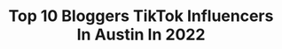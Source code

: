 ---
title: Top 10 Bloggers TikTok Influencers In Austin In 2022
description: >-
  Find top bloggers TikTok influencers in Austin in 2022. Most popular hashtags: #fyp #atx #texas #dogsoftiktok.
platform: TikTok
hits: 6
text_top: Discover the most popular TikTok accounts on inBeat.
text_bottom: Our database holds 6 TikTok influencers like this in Austin, United States for you to contact.
profiles:
  - username: "onegirlwandering"
    fullname: >-
      Lindsay | Solo Travel
    bio: >-
      CEO of Solo Travel Follow me on IG too! (I’m able to answer DMs there) ATX
    location: "United States"
    followers: 117500
    engagement: 1203
    commentsToLikes: 0.048815
    id: ck8far6c24ju90j78yqzjidvn
    verified: false
    hashtags: "#travelfoodie, #tiktoktravel, #shetravels, #travel"
  - username: "tessv.flo"
    fullname: >-
      TessTok TV 📺
    bio: >-
      I do what I want to do. ⬆️YouTube•IG ➡️Twitch.tv/starforce_stage 24 | TX
    location: "United States"
    followers: 28700
    engagement: 1128
    commentsToLikes: 0.052401
    id: ck9nbu7v7bctq0j78yil3k986
    verified: false
    hashtags: "#atx, #mentalhealth, #fyp, #circus"
  - username: "exploringretta"
    fullname: >-
      Gretta Sophia
    bio: >-
      Texas travel blogger & photographer✈️📸 Follow me on IG⬆️⬆️ 📍Houston, TX 🇻🇪
    location: "United States"
    followers: 57200
    engagement: 1028
    commentsToLikes: 0.011688
    id: ckb9hnw6v7jrv0j23a9x8uiaa
    verified: false
    hashtags: "#fyp, #xyzbca, #houstontx, #houston"
  - username: "sanantoniomunchies"
    fullname: >-
      Alex
    bio: >-
      SA’s best food blogger! Insta: SanAntonioMunchies FaceBK: San Antonio Munchies
    location: "United States"
    followers: 4581
    engagement: 490
    commentsToLikes: 0.020155
    id: cka8dxu11utso0i78mptr257f
    verified: false
    hashtags: "#sanantoniotexas, #homemade, #210, #sanantonio"
  - username: "thenuevalatina"
    fullname: >-
      thenuevalatina
    bio: >-
      📲 Blogger & YouTuber 🇲🇽 #Chingona 💕 Travel, Music, Food, y Mas 📍 ATX
    location: "United States"
    followers: 3621
    engagement: 483
    commentsToLikes: 0.020918
    id: ckdbmtuh0aez30j239hy5qgxk
    verified: false
    hashtags: "#foryou, #atx, #austin, #fyp"
  - username: "lemaraisbakery"
    fullname: >-
      lemaraisbakery
    bio: >-
      San Francisco 🥐 Delivering to doorsteps across US
    location: "United States"
    followers: 26200
    engagement: 816
    commentsToLikes: 0.004888
    id: ckb9b3fp7wo5f0j23c46dvf1n
    verified: false
    hashtags: "#hungry, #breakfast, #fyp, #brunch"
  - username: "theitmom"
    fullname: >-
      Daisy Teh
    bio: >-
      👩🏻‍💻Blogger/Amazon Seller 🇵🇭Former teen mom 🎉Family fun 👰🏻My BFF 📍Vegas
    location: "United States"
    followers: 550300
    engagement: 1817
    commentsToLikes: 0.025931
    id: ckbqjjg5p4qnx0j234n7ohj93
    verified: false
    hashtags: "#babyturtle, #gimmelove, #turtlesoftiktok, #tortoise"
  - username: "alyssatabit"
    fullname: >-
      alyssa
    bio: >-
      Blogger & Podcast Host fashion + lifestyle IG: alyssatabit
    location: "United States"
    followers: 26000
    engagement: 1418
    commentsToLikes: 0.065475
    id: ckbkt2nxko44z0j23uxvlyfak
    verified: false
    hashtags: "#ootd, #quarantinelife, #greenscreen, #makeoverchallenge"
  - username: "mrmoodydresser"
    fullname: >-
      Mike Jones
    bio: >-
      40+ Fashion influencer and blogger! #mrmoodydresser
    location: "United States"
    followers: 7772
    engagement: 1041
    commentsToLikes: 0.075983
    id: ckb9l759odil60j23jr58e09v
    verified: false
    hashtags: "#weightlossjourney, #fitover40, #blackmenwithstyle, #tiktokover40"
  - username: "carissa.stephens"
    fullname: >-
      Carissa Stephens
    bio: >-
      Lifestyle Blogger + Wine Maker Making life magical. Join me for the ride 🦄💫💕
    location: "United States"
    followers: 4184
    engagement: 1560
    commentsToLikes: 0.058850
    id: cka6b5e26ywxe0i78kkfffqh8
    verified: false
    hashtags: "#fypage, #winelovers, #over30, #momsoftiktok"
---
